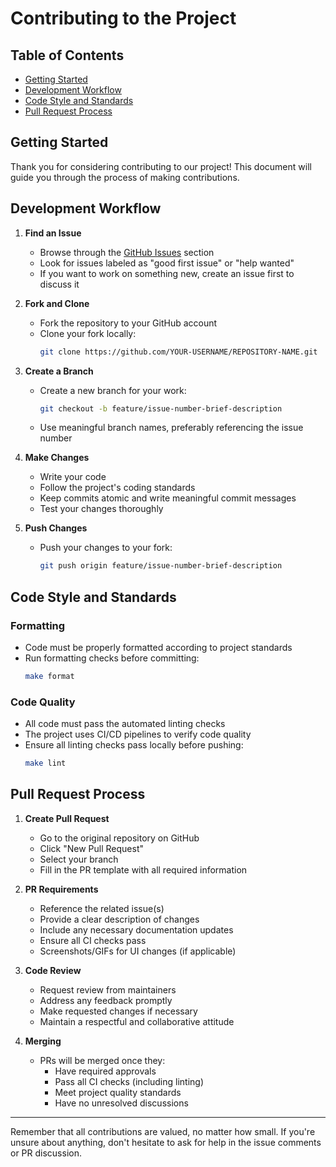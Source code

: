 # Contributing to the Project

## Table of Contents
- [Getting Started](#getting-started)
- [Development Workflow](#development-workflow)
- [Code Style and Standards](#code-style-and-standards)
- [Pull Request Process](#pull-request-process)

## Getting Started

Thank you for considering contributing to our project! This document will guide you through the process of making contributions.


## Development Workflow

1. **Find an Issue**
   - Browse through the [GitHub Issues](https://github.com/issues) section
   - Look for issues labeled as "good first issue" or "help wanted"
   - If you want to work on something new, create an issue first to discuss it

2. **Fork and Clone**
   - Fork the repository to your GitHub account
   - Clone your fork locally:
     ```bash
     git clone https://github.com/YOUR-USERNAME/REPOSITORY-NAME.git
     ```

3. **Create a Branch**
   - Create a new branch for your work:
     ```bash
     git checkout -b feature/issue-number-brief-description
     ```
   - Use meaningful branch names, preferably referencing the issue number

4. **Make Changes**
   - Write your code
   - Follow the project's coding standards
   - Keep commits atomic and write meaningful commit messages
   - Test your changes thoroughly

5. **Push Changes**
   - Push your changes to your fork:
     ```bash
     git push origin feature/issue-number-brief-description
     ```

## Code Style and Standards

### Formatting
- Code must be properly formatted according to project standards
- Run formatting checks before committing:
  ```bash
  make format
  ```

### Code Quality
- All code must pass the automated linting checks
- The project uses CI/CD pipelines to verify code quality
- Ensure all linting checks pass locally before pushing:
  ```bash
  make lint
  ```

## Pull Request Process

1. **Create Pull Request**
   - Go to the original repository on GitHub
   - Click "New Pull Request"
   - Select your branch
   - Fill in the PR template with all required information

2. **PR Requirements**
   - Reference the related issue(s)
   - Provide a clear description of changes
   - Include any necessary documentation updates
   - Ensure all CI checks pass
   - Screenshots/GIFs for UI changes (if applicable)

3. **Code Review**
   - Request review from maintainers
   - Address any feedback promptly
   - Make requested changes if necessary
   - Maintain a respectful and collaborative attitude

4. **Merging**
   - PRs will be merged once they:
     - Have required approvals
     - Pass all CI checks (including linting)
     - Meet project quality standards
     - Have no unresolved discussions

---

Remember that all contributions are valued, no matter how small. If you're unsure about anything, don't hesitate to ask for help in the issue comments or PR discussion.
